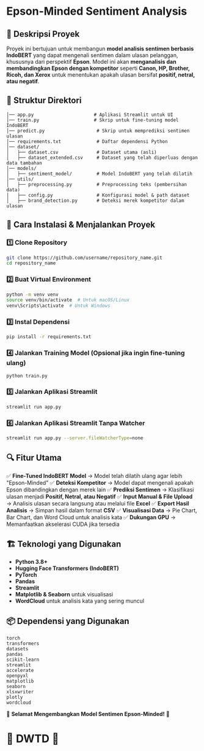 # Epson-Minded Sentiment Analysis

## 📌 Deskripsi Proyek
Proyek ini bertujuan untuk membangun **model analisis sentimen berbasis IndoBERT** yang dapat mengenali sentimen dalam ulasan pelanggan, khususnya dari perspektif **Epson**. Model ini akan **menganalisis dan membandingkan Epson dengan kompetitor** seperti **Canon, HP, Brother, Ricoh, dan Xerox** untuk menentukan apakah ulasan bersifat **positif, netral, atau negatif**.

## 📂 Struktur Direktori
```
│── app.py                      # Aplikasi Streamlit untuk UI
│── train.py                    # Skrip untuk fine-tuning model IndoBERT
│── predict.py                   # Skrip untuk memprediksi sentimen ulasan
│── requirements.txt             # Daftar dependensi Python
│── dataset/
│   ├── dataset.csv              # Dataset utama (asli)
│   ├── dataset_extended.csv     # Dataset yang telah diperluas dengan data tambahan
│── models/
│   ├── sentiment_model/         # Model IndoBERT yang telah dilatih
│── utils/
│   ├── preprocessing.py         # Preprocessing teks (pembersihan data)
│   ├── config.py                # Konfigurasi model & path dataset
│   ├── brand_detection.py       # Deteksi merek kompetitor dalam ulasan
```

## 🚀 Cara Instalasi & Menjalankan Proyek

### 1️⃣ **Clone Repository**
```bash
git clone https://github.com/username/repository_name.git
cd repository_name
```

### 2️⃣ **Buat Virtual Environment**
```bash
python -m venv venv
source venv/bin/activate  # Untuk macOS/Linux
venv\Scripts\activate  # Untuk Windows
```

### 3️⃣ **Instal Dependensi**
```bash
pip install -r requirements.txt
```

### 4️⃣ **Jalankan Training Model (Opsional jika ingin fine-tuning ulang)**
```bash
python train.py
```

### 5️⃣ **Jalankan Aplikasi Streamlit**
```bash
streamlit run app.py
```

### 6️⃣ **Jalankan Aplikasi Streamlit Tanpa Watcher**
```bash
streamlit run app.py --server.fileWatcherType=none
```

## 🔍 Fitur Utama
✅ **Fine-Tuned IndoBERT Model** → Model telah dilatih ulang agar lebih "Epson-Minded"
✅ **Deteksi Kompetitor** → Model dapat mengenali apakah Epson dibandingkan dengan merek lain
✅ **Prediksi Sentimen** → Klasifikasi ulasan menjadi **Positif, Netral, atau Negatif**
✅ **Input Manual & File Upload** → Analisis ulasan secara langsung atau melalui file **Excel**
✅ **Export Hasil Analisis** → Simpan hasil dalam format **CSV**
✅ **Visualisasi Data** → Pie Chart, Bar Chart, dan Word Cloud untuk analisis kata
✅ **Dukungan GPU** → Memanfaatkan akselerasi CUDA jika tersedia

## 🏗 Teknologi yang Digunakan
- **Python 3.8+**
- **Hugging Face Transformers (IndoBERT)**
- **PyTorch**
- **Pandas**
- **Streamlit**
- **Matplotlib & Seaborn** untuk visualisasi
- **WordCloud** untuk analisis kata yang sering muncul

## 📦 Dependensi yang Digunakan
```plaintext
torch
transformers
datasets
pandas
scikit-learn
streamlit
accelerate
openpyxl
matplotlib
seaborn
xlsxwriter
plotly
wordcloud
```

🚀 **Selamat Mengembangkan Model Sentimen Epson-Minded!** 🚀
# 🚀 DWTD 🚀 # 

